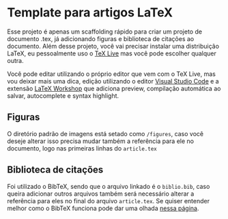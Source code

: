 # Template para artigos LaTeX

Esse projeto é apenas um scaffolding rápido para criar um projeto de documento .tex, já adicionando figuras e biblioteca de citações ao documento. Além desse projeto, você vai precisar instalar uma distribuição LaTeX, eu pessoalmente uso o [TeX Live](https://www.tug.org/texlive/) mas você pode escolher qualquer outra.

Você pode editar utilizando o próprio editor que vem com o TeX Live, mas vou deixar mais uma dica, edição utilizando o editor [Visual Studio Code](https://code.visualstudio.com) e a extensão [LaTeX Workshop](https://marketplace.visualstudio.com/items?itemName=James-Yu.latex-workshop) que adiciona preview, compilação automática ao salvar, autocomplete e syntax highlight.

## Figuras

O diretório padrão de imagens está setado como `/figures`, caso você deseje alterar isso precisa mudar também a referência para ele no documento, logo nas primeiras linhas do `article.tex`

## Biblioteca de citações

Foi utilizado o BibTeX, sendo que o arquivo linkado é o `biblio.bib`, caso queira adicionar outros arquivos também será necessário alterar a referência para eles no final do arquivo `article.tex`. Se quiser entender melhor como o BibTeX funciona pode dar uma olhada [nessa página](https://www.overleaf.com/learn/latex/Bibliography_management_with_bibtex). 